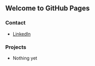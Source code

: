 ## Welcome to GitHub Pages

### Contact
 * [LinkedIn](https://www.linkedin.com/in/tomkiley/)
 
### Projects
 * Nothing yet
